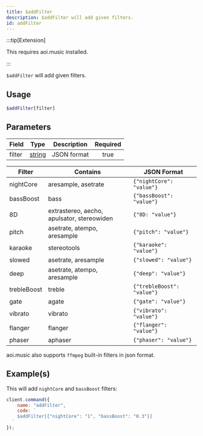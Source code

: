 ```yaml
---
title: $addFilter
description: $addFilter will add given filters.
id: addFilter
---
```


:::tip[Extension]

This requires aoi.music installed.

:::

`$addFilter` will add given filters.

## Usage

```php
$addFilter[filter]
```

## Parameters

| Field  | Type                                                                                              | Description | Required |
| ------ | ------------------------------------------------------------------------------------------------- | ----------- | :------: |
| filter | [string](https://developer.mozilla.org/en-US/docs/Web/JavaScript/Reference/Global_Objects/String) | JSON format |   true   |

| Filter      | Contains                                   | JSON Format                |
| ----------- | ------------------------------------------ | -------------------------- |
| nightCore   | aresample, asetrate                        | `{"nightCore": "value"}`   |
| bassBoost   | bass                                       | `{"bassBoost": "value"}`   |
| 8D          | extrastereo, aecho, apulsator, stereowiden | `{"8D: "value"}`           |
| pitch       | asetrate, atempo, aresample                | `{"pitch": "value"}`       |
| karaoke     | stereotools                                | `{"karaoke": "value"}`     |
| slowed      | asetrate, aresample                        | `{"slowed": "value"}`      |
| deep        | asetrate, atempo, aresample                | `{"deep": "value"}`        |
| trebleBoost | treble                                     | `{"trebleBoost": "value"}` |
| gate        | agate                                      | `{"gate": "value"}`        |
| vibrato     | vibrato                                    | `{"vibrato": "value"}`     |
| flanger     | flanger                                    | `{"flanger": "value"}`     |
| phaser      | aphaser                                    | `{"phaser": "value"}`      |

aoi.music also supports `ffmpeg` built-in filters in json format.

## Example(s)

This will add `nightCore` and `bassBoost` filters:

```javascript
client.command({
    name: "addFilter",
    code: `
    $addFilter[{"nightCore": "1", "bassBoost": "0.3"}]
  `
});
```
